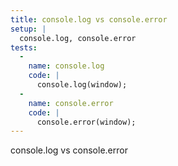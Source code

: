 ```yaml
---
title: console.log vs console.error
setup: |
  console.log, console.error
tests:
  -
    name: console.log
    code: |
      console.log(window);
  -
    name: console.error
    code: |
      console.error(window);
---
```

console.log vs console.error
